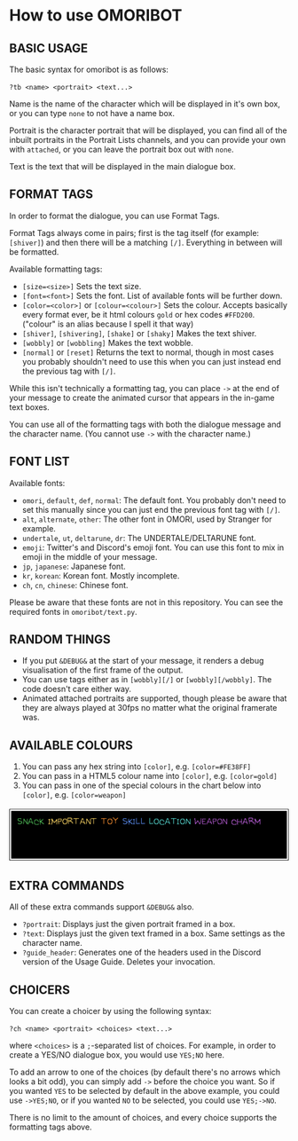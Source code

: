 # How to use OMORIBOT

## BASIC USAGE

The basic syntax for omoribot is as follows:

`?tb <name> <portrait> <text...>`

Name is the name of the character which will be displayed in it's own box, or you can type `none` to not have a name box.

Portrait is the character portrait that will be displayed, you can find all of the inbuilt portraits in the Portrait Lists channels, and you can provide your own with `attached`, or you can leave the portrait box out with `none`.

Text is the text that will be displayed in the main dialogue box.

## FORMAT TAGS

In order to format the dialogue, you can use Format Tags.

Format Tags always come in pairs; first is the tag itself (for example: `[shiver]`) and then there will be a matching `[/]`. Everything in between will be formatted.

Available formatting tags:
- `[size=<size>]` Sets the text size.
- `[font=<font>]` Sets the font. List of available fonts will be further down.
- `[color=<color>]` or `[colour=<colour>]` Sets the colour. Accepts basically every format ever, be it html colours `gold` or hex codes `#FFD200`. ("colour" is an alias because I spell it that way)
- `[shiver]`, `[shivering]`, `[shake]` or `[shaky]` Makes the text shiver.
- `[wobbly]` or `[wobbling]` Makes the text wobble.
- `[normal]` or `[reset]` Returns the text to normal, though in most cases you probably shouldn't need to use this when you can just instead end the previous tag with `[/]`.

While this isn't technically a formatting tag, you can place `->` at the end of your message to create the animated cursor that appears in the in-game text boxes.

You can use all of the formatting tags with both the dialogue message and the character name. (You cannot use `->` with the character name.)

## FONT LIST

Available fonts:

- `omori`, `default`, `def`, `normal`: The default font. You probably don't need to set this manually since you can just end the previous font tag with `[/]`.
- `alt`, `alternate`, `other`: The other font in OMORI, used by Stranger for example.
- `undertale`, `ut`, `deltarune`, `dr`: The UNDERTALE/DELTARUNE font.
- `emoji`: Twitter's and Discord's emoji font. You can use this font to mix in emoji in the middle of your message.
- `jp`, `japanese`: Japanese font.
- `kr`, `korean`: Korean font. Mostly incomplete.
- `ch`, `cn`, `chinese`: Chinese font.

Please be aware that these fonts are not in this repository. You can see the required fonts in `omoribot/text.py`.

## RANDOM THINGS

- If you put `&DEBUG&` at the start of your message, it renders a debug visualisation of the first frame of the output.
- You can use tags either as in `[wobbly][/]` or `[wobbly][/wobbly]`. The code doesn't care either way.
- Animated attached portraits are supported, though please be aware that they are always played at 30fps no matter what the original framerate was.

## AVAILABLE COLOURS

1. You can pass any hex string into `[color]`, e.g. `[color=#FE38FF]`
2. You can pass in a HTML5 colour name into `[color]`, e.g. `[color=gold]`
3. You can pass in one of the special colours in the chart below into `[color]`, e.g. `[color=weapon]`

![OMORI colour chart](assets/colour_chart.png)

## EXTRA COMMANDS

All of these extra commands support `&DEBUG&` also.

- `?portrait`: Displays just the given portrait framed in a box.
- `?text`: Displays just the given text framed in a box. Same settings as the character name.
- `?guide_header`: Generates one of the headers used in the Discord version of the Usage Guide. Deletes your invocation.

## CHOICERS

You can create a choicer by using the following syntax:

`?ch <name> <portrait> <choices> <text...>`

where `<choices>` is a `;`-separated list of choices. For example, in order to create a YES/NO dialogue box, you would use `YES;NO` here.

To add an arrow to one of the choices (by default there's no arrows which looks a bit odd), you can simply add `->` before the choice you want. So if you wanted `YES` to be selected by default in the above example, you could use `->YES;NO`, or if you wanted `NO` to be selected, you could use `YES;->NO`.

There is no limit to the amount of choices, and every choice supports the formatting tags above.
